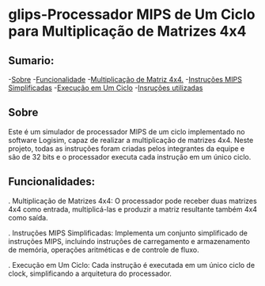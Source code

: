 # glips-Processador MIPS de Um Ciclo para Multiplicação de Matrizes 4x4

## Sumario:
-[Sobre](#Sobre)
-[Funcionalidade](#funcionalidade)
  -[Multiplicação de Matriz 4x4.](#multiplicação_de_matriz_4x4.)
  -[Instruções MIPS Simplificadas](#instruções_mips_simplificadas)
  -[Execução em Um Ciclo](#execulçao_em_um_ciclo)
-[Insruções utilizadas](#instu)

## Sobre
Este é um simulador de processador MIPS de um ciclo implementado no software Logisim, capaz de realizar a multiplicação de matrizes 4x4. Neste projeto, todas as instruções foram criadas pelos integrantes da equipe e são de 32 bits e o processador executa cada instrução em um único ciclo.


## Funcionalidades:

   . Multiplicação de Matrizes 4x4: O processador pode receber duas matrizes 4x4 como entrada, multiplicá-las e produzir a matriz resultante também 4x4 como saída.

   . Instruções MIPS Simplificadas: Implementa um conjunto simplificado de instruções MIPS, incluindo instruções de carregamento e armazenamento de memória, operações aritméticas e de controle de fluxo.

   . Execução em Um Ciclo: Cada instrução é executada em um único ciclo de clock, simplificando a arquitetura do processador.
